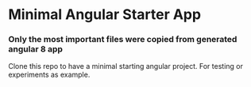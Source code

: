 # Minimal Angular Starter App
### Only the most important files were copied from generated angular 8 app

Clone this repo to have a minimal starting angular project. For testing or experiments as example.
